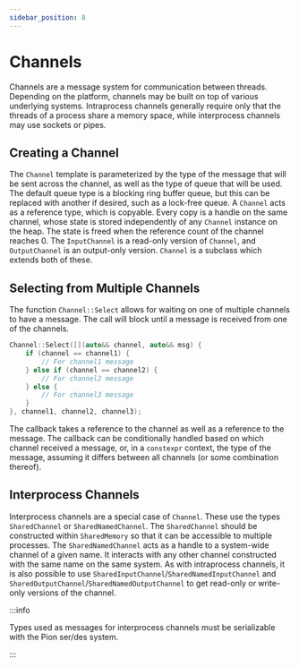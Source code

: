```yaml
---
sidebar_position: 8
---
```


# Channels

Channels are a message system for communication between threads. Depending on the platform, channels may be built on
top of various underlying systems. Intraprocess channels generally require only that the threads of a process share a
memory space, while interprocess channels may use sockets or pipes.

## Creating a Channel

The `Channel` template is parameterized by the type of the message that will be sent across the channel, as well as the
type of queue that will be used. The default queue type is a blocking ring buffer queue, but this can be replaced with
another if desired, such as a lock-free queue. A `Channel` acts as a reference type, which is copyable. Every copy is a
handle on the same channel, whose state is stored independently of any `Channel` instance on the heap. The state is
freed when the reference count of the channel reaches 0. The `InputChannel` is a read-only version of `Channel`, and
`OutputChannel` is an output-only version. `Channel` is a subclass which extends both of these.

## Selecting from Multiple Channels

The function `Channel::Select` allows for waiting on one of multiple channels to have a message. The call will block
until a message is received from one of the channels.

```cpp
Channel::Select([](auto&& channel, auto&& msg) {
    if (channel == channel1) {
        // For channel1 message
    } else if (channel == channel2) {
        // For channel2 message
    } else {
        // For channel3 message
    }
}, channel1, channel2, channel3);
```

The callback takes a reference to the channel as well as a reference to the message. The callback can be conditionally
handled based on which channel received a message, or, in a `constexpr` context, the type of the message, assuming it
differs between all channels (or some combination thereof).

## Interprocess Channels

Interprocess channels are a special case of `Channel`. These use the types `SharedChannel` or `SharedNamedChannel`. The
`SharedChannel` should be constructed within `SharedMemory` so that it can be accessible to multiple processes. The
`SharedNamedChannel` acts as a handle to a system-wide channel of a given name. It interacts with any other channel
constructed with the same name on the same system. As with intraprocess channels, it is also possible to use
`SharedInputChannel`/`SharedNamedInputChannel` and `SharedOutputChannel`/`SharedNamedOutputChannel` to get read-only or
write-only versions of the channel.

:::info

Types used as messages for interprocess channels must be serializable with the Pion ser/des system.

:::
